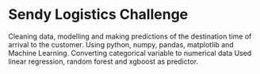 # Sendy Logistics Challenge
Cleaning data, modelling and making predictions of the destination time of arrival to the customer. Using python, numpy, pandas, matplotlib and Machine Learning. 
Converting categorical variable to numerical data
Used linear regression, random forest and xgboost as predictor.
